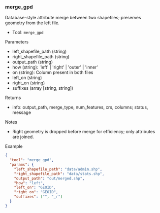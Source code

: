 ### merge_gpd

Database-style attribute merge between two shapefiles; preserves geometry from the left file.

- Tool: `merge_gpd`

Parameters

- left_shapefile_path (string)
- right_shapefile_path (string)
- output_path (string)
- how (string): 'left' | 'right' | 'outer' | 'inner'
- on (string): Column present in both files
- left_on (string)
- right_on (string)
- suffixes (array [string, string])

Returns

- info: output_path, merge_type, num_features, crs, columns; status, message

Notes

- Right geometry is dropped before merge for efficiency; only attributes are joined.

Example

```json
{
  "tool": "merge_gpd",
  "params": {
    "left_shapefile_path": "data/admin.shp",
    "right_shapefile_path": "data/stats.shp",
    "output_path": "out/merged.shp",
    "how": "left",
    "left_on": "GEOID",
    "right_on": "GEOID",
    "suffixes": ["", "_r"]
  }
}
```

